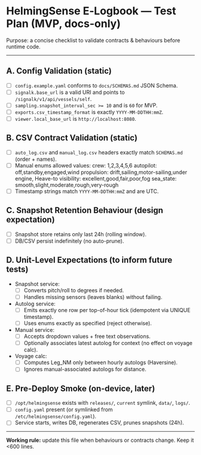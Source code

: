 # HelmingSense E‑Logbook — Test Plan (MVP, docs-only)

Purpose: a concise checklist to validate contracts & behaviours before runtime code.

---

## A. Config Validation (static)
- [ ] `config.example.yaml` conforms to `docs/SCHEMAS.md` JSON Schema.
- [ ] `signalk.base_url` is a valid URI and points to `/signalk/v1/api/vessels/self`.
- [ ] `sampling.snapshot_interval_sec >= 10` and is `60` for MVP.
- [ ] `exports.csv_timestamp_format` is exactly `YYYY-MM-DDTHH:mmZ`.
- [ ] `viewer.local_base_url` is `http://localhost:8080`.

## B. CSV Contract Validation (static)
- [ ] `auto_log.csv` and `manual_log.csv` headers exactly match `SCHEMAS.md` (order + names).
- [ ] Manual enums allowed values:
      crew: 1,2,3,4,5,6
      autopilot: off,standby,engaged,wind
      propulsion: drift,sailing,motor-sailing,under engine, Heave-to
      visibility: excellent,good,fair,poor,fog
      sea_state: smooth,slight,moderate,rough,very-rough
- [ ] Timestamp strings match `YYYY-MM-DDTHH:mmZ` and are UTC.

## C. Snapshot Retention Behaviour (design expectation)
- [ ] Snapshot store retains only last 24h (rolling window).
- [ ] DB/CSV persist indefinitely (no auto-prune).

## D. Unit-Level Expectations (to inform future tests)
- Snapshot service:
  - [ ] Converts pitch/roll to degrees if needed.
  - [ ] Handles missing sensors (leaves blanks) without failing.
- Autolog service:
  - [ ] Emits exactly one row per top-of-hour tick (idempotent via UNIQUE timestamp).
  - [ ] Uses enums exactly as specified (reject otherwise).
- Manual service:
  - [ ] Accepts dropdown values + free text observations.
  - [ ] Optionally associates latest autolog for context (no effect on voyage calc).
- Voyage calc:
  - [ ] Computes Leg_NM only between hourly autologs (Haversine).
  - [ ] Ignores manual-associated autologs for distance.

## E. Pre-Deploy Smoke (on-device, later)
- [ ] `/opt/helmingsense` exists with `releases/`, `current` symlink, `data/`, `logs/`.
- [ ] `config.yaml` present (or symlinked from `/etc/helmingsense/config.yaml`).
- [ ] Service starts, writes DB, regenerates CSV, prunes snapshots (24h).

---

**Working rule:** update this file when behaviours or contracts change. Keep it <600 lines.
